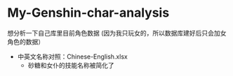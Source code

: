 # My-Genshin-char-analysis

想分析一下自己库里目前角色数据
(因为我只玩女的，所以数据库建好后只会加女角色的数据）

* 中英文名称对照：Chinese-English.xlsx
  * 砂糖和女仆的技能名称被简化了
  

